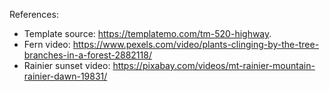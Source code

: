 References:
* Template source: https://templatemo.com/tm-520-highway.
* Fern video: https://www.pexels.com/video/plants-clinging-by-the-tree-branches-in-a-forest-2882118/
* Rainier sunset video: https://pixabay.com/videos/mt-rainier-mountain-rainier-dawn-19831/
